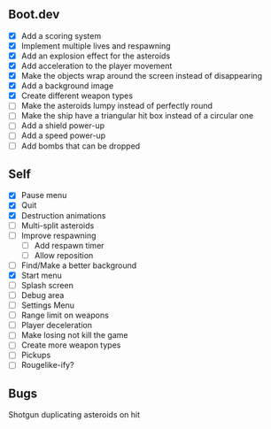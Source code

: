 ## Boot.dev

- [x] Add a scoring system
- [x] Implement multiple lives and respawning
- [x] Add an explosion effect for the asteroids
- [x] Add acceleration to the player movement
- [x] Make the objects wrap around the screen instead of disappearing
- [x] Add a background image
- [x] Create different weapon types
- [ ] Make the asteroids lumpy instead of perfectly round
- [ ] Make the ship have a triangular hit box instead of a circular one
- [ ] Add a shield power-up
- [ ] Add a speed power-up
- [ ] Add bombs that can be dropped

## Self

- [x] Pause menu
- [x] Quit
- [x] Destruction animations
- [ ] Multi-split asteroids
- [ ] Improve respawning
  - [ ] Add respawn timer
  - [ ] Allow reposition
- [ ] Find/Make a better background
- [x] Start menu
- [ ] Splash screen
- [ ] Debug area
- [ ] Settings Menu
- [ ] Range limit on weapons
- [ ] Player deceleration
- [ ] Make losing not kill the game
- [ ] Create more weapon types
- [ ] Pickups
- [ ] Rougelike-ify?

## Bugs
Shotgun duplicating asteroids on hit
